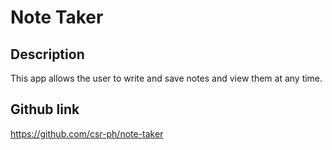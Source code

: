 # Note Taker

## Description

This app allows the user to write and save notes and view them at any time.

## Github link

https://github.com/csr-ph/note-taker
